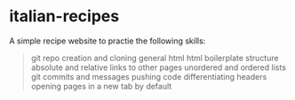 # italian-recipes

A simple recipe website to practie the following skills:

>git repo creation and cloning
>general html
>html boilerplate structure
>absolute and relative links to other pages
>unordered and ordered lists
>git commits and messages
>pushing code
>differentiating headers
>opening pages in a new tab by default